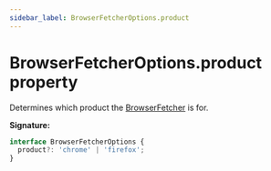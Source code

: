 ```yaml
---
sidebar_label: BrowserFetcherOptions.product
---
```


# BrowserFetcherOptions.product property

Determines which product the [BrowserFetcher](./puppeteer.browserfetcher.md) is
for.

**Signature:**

```typescript
interface BrowserFetcherOptions {
  product?: 'chrome' | 'firefox';
}
```
